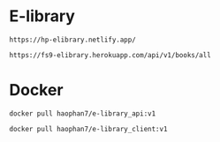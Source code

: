 # E-library
    
    https://hp-elibrary.netlify.app/
    
    https://fs9-elibrary.herokuapp.com/api/v1/books/all

# Docker

    docker pull haophan7/e-library_api:v1
    
    docker pull haophan7/e-library_client:v1
